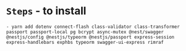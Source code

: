 # `Steps` - to install

    - yarn add dotenv connect-flash class-validator class-transformer passport passport-local pg bcrypt async-mutex @nest/swagger @nestjs/config @nestjs/typeorm @nestjs/passport express-session express-handlebars exphbs typeorm swagger-ui-express rimraf
